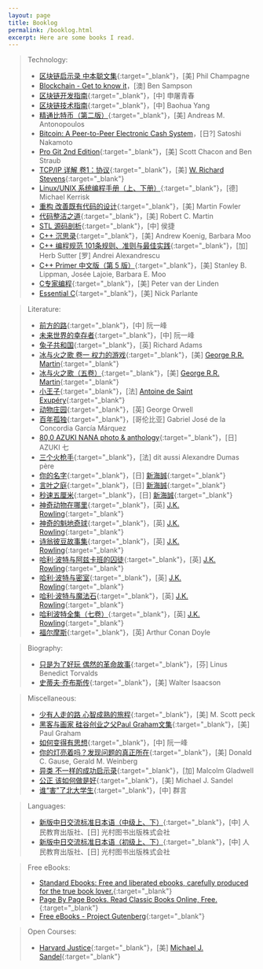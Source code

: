 ```yaml
---
layout: page
title: Booklog
permalink: /booklog.html
excerpt: Here are some books I read.
---
```


> Technology:
> * [区块链启示录 中本聪文集](https://book.douban.com/subject/30338899){:target="_blank"}，[美] Phil Champagne
> * [Blockchain - Get to know it](/blog/2018/09/get-to-know-the-blockchain.html)，[澳] Ben Sampson
> * [区块链开发指南](https://book.douban.com/subject/27081969){:target="_blank"}，[中] 申屠青春
> * [区块链技术指南](https://yeasy.gitbooks.io/blockchain_guide/content){:target="_blank"}，[中] Baohua Yang
> * [精通比特币（第二版）](https://book.douban.com/subject/30280401){:target="_blank"}，[美] Andreas M. Antonopoulos
> * [Bitcoin: A Peer-to-Peer Electronic Cash System](/blog/2018/04/Bitcoin-A-Peer-to-Peer-Electronic-Cash-System.html)，[日?] Satoshi Nakamoto
> * [Pro Git 2nd Edition](https://git-scm.com/book/zh/v2){:target="_blank"}，[美] Scott Chacon and Ben Straub
> * [TCP/IP 详解 卷1：协议](https://book.douban.com/subject/1088054){:target="_blank"}，[美] [W. Richard Stevens](http://www.kohala.com/start){:target="_blank"}
> * [Linux/UNIX 系统编程手册（上、下册）](https://book.douban.com/subject/25809330){:target="_blank"}，[德] Michael Kerrisk
> * [重构 改善既有代码的设计](https://book.douban.com/subject/4262627){:target="_blank"}，[美] Martin Fowler
> * [代码整洁之道](https://book.douban.com/subject/4199741){:target="_blank"}，[美] Robert C. Martin
> * [STL 源码剖析](https://book.douban.com/subject/1110934){:target="_blank"}，[中] 侯捷
> * [C++ 沉思录](https://book.douban.com/subject/2970056){:target="_blank"}，[美] Andrew Koenig, Barbara Moo
> * [C++ 编程规范 101条规则、准则与最佳实践](https://book.douban.com/subject/26899830){:target="_blank"}，[加] Herb Sutter [罗] Andrei Alexandrescu
> * [C++ Primer 中文版（第 5 版）](https://book.douban.com/subject/25708312){:target="_blank"}，[美] Stanley B. Lippman, Josée Lajoie, Barbara E. Moo
> * [C专家编程](https://book.douban.com/subject/2377310){:target="_blank"}，[美] Peter van der Linden
> * [Essential C](http://cslibrary.stanford.edu/101/EssentialC.pdf){:target="_blank"}，[美] Nick Parlante

> Literature:
> * [前方的路](http://www.ruanyifeng.com/road){:target="_blank"}，[中] 阮一峰
> * [未来世界的幸存者](http://www.ruanyifeng.com/survivor){:target="_blank"}，[中] 阮一峰
> * [兔子共和国](https://book.douban.com/subject/22693008){:target="_blank"}，[英] Richard Adams
> * [冰与火之歌 卷一 权力的游戏](https://book.douban.com/subject/1336330){:target="_blank"}，[美] [George R.R. Martin](http://www.georgerrmartin.com){:target="_blank"}
> * [冰与火之歌（五卷）](https://book.douban.com/subject/25826936){:target="_blank"}，[美] [George R.R. Martin](http://www.georgerrmartin.com){:target="_blank"}
> * [小王子](https://book.douban.com/subject/1084336){:target="_blank"}，[法] [Antoine de Saint Exupéry](https://www.antoinedesaintexupery.com){:target="_blank"}
> * [动物庄园](https://book.douban.com/subject/25854767){:target="_blank"}，[英] George Orwell
> * [百年孤独](https://book.douban.com/subject/6082808){:target="_blank"}，[哥伦比亚] Gabriel José de la Concordia García Márquez
> * [80,0 AZUKI NANA photo & anthology](https://book.douban.com/subject/2249654){:target="_blank"}，[日] AZUKI 七
> * [三个火枪手](https://book.douban.com/subject/1203244){:target="_blank"}，[法] dit aussi Alexandre Dumas père
> * [你的名字](https://book.douban.com/subject/26916709){:target="_blank"}，[日] [新海誠](http://shinkaimakoto.jp){:target="_blank"}
> * [言叶之庭](https://book.douban.com/subject/26314932){:target="_blank"}，[日] [新海誠](http://shinkaimakoto.jp){:target="_blank"}
> * [秒速五厘米](https://book.douban.com/subject/21460732){:target="_blank"}，[日] [新海誠](http://shinkaimakoto.jp){:target="_blank"}
> * [神奇动物在哪里](https://book.douban.com/subject/27625554){:target="_blank"}，[英] [J.K. Rowling](https://www.jkrowling.com){:target="_blank"}
> * [神奇的魁地奇球](https://book.douban.com/subject/30193054){:target="_blank"}，[英] [J.K. Rowling](https://www.jkrowling.com){:target="_blank"}
> * [诗翁彼豆故事集](https://book.douban.com/subject/27594566){:target="_blank"}，[英] [J.K. Rowling](https://www.jkrowling.com){:target="_blank"}
> * [哈利·波特与阿兹卡班的囚徒](https://book.douban.com/subject/1071241){:target="_blank"}，[英] [J.K. Rowling](https://www.jkrowling.com){:target="_blank"}
> * [哈利·波特与密室](https://book.douban.com/subject/1039487){:target="_blank"}，[英] [J.K. Rowling](https://www.jkrowling.com){:target="_blank"}
> * [哈利·波特与魔法石](https://book.douban.com/subject/1041007){:target="_blank"}，[英] [J.K. Rowling](https://www.jkrowling.com){:target="_blank"}
> * [哈利波特全集（七卷）](https://book.douban.com/subject/27167519){:target="_blank"}，[英] [J.K. Rowling](https://www.jkrowling.com){:target="_blank"}
> * [福尔摩斯](https://book.douban.com/subject/20441264){:target="_blank"}，[英] Arthur Conan Doyle

> Biography:
> * [只是为了好玩 偶然的革命故事](https://book.douban.com/subject/25930025){:target="_blank"}，[芬] Linus Benedict Torvalds
> * [史蒂夫·乔布斯传](https://book.douban.com/subject/6798611){:target="_blank"}，[美] Walter Isaacson

> Miscellaneous:
> * [少有人走的路 心智成熟的旅程](https://book.douban.com/subject/1775691){:target="_blank"}，[美] M. Scott peck
> * [黑客与画家 硅谷创业之父Paul Graham文集](https://book.douban.com/subject/6021440){:target="_blank"}，[美] Paul Graham
> * [如何变得有思想](http://www.ruanyifeng.com/blog){:target="_blank"}，[中] 阮一峰
> * [你的灯亮着吗？发现问题的真正所在](https://book.douban.com/subject/1135754){:target="_blank"}，[美] Donald C. Gause, Gerald M. Weinberg
> * [异类 不一样的成功启示录](https://book.douban.com/subject/3688489){:target="_blank"}，[加] Malcolm Gladwell
> * [公正 该如何做是好](https://book.douban.com/subject/5408882){:target="_blank"}，[美] Michael J. Sandel
> * [谁“害”了北大学生](https://book.douban.com/subject/1605954){:target="_blank"}，[中] 群言

> Languages:
> * [新版中日交流标准日本语（中级上、下）](https://book.douban.com/subject/3082741){:target="_blank"}，[中] 人民教育出版社、[日] 光村图书出版株式会社
> * [新版中日交流标准日本语（初级上、下）](https://book.douban.com/subject/1501873){:target="_blank"}，[中] 人民教育出版社、[日] 光村图书出版株式会社

> Free eBooks:
> * [Standard Ebooks: Free and liberated ebooks, carefully produced for the true book lover.](https://standardebooks.org){:target="_blank"}
> * [Page By Page Books. Read Classic Books Online, Free.](https://www.pagebypagebooks.com){:target="_blank"}
> * [Free eBooks - Project Gutenberg](http://www.gutenberg.org/wiki/Main_Page){:target="_blank"}

> Open Courses:
> * [Harvard Justice](http://justiceharvard.org){:target="_blank"}，[美] [Michael J. Sandel](https://scholar.harvard.edu/sandel){:target="_blank"}
